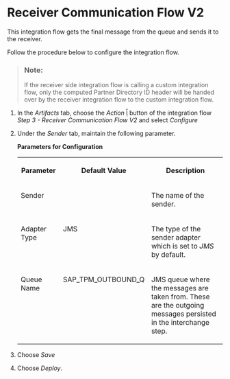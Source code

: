<!-- loio3897dedf791143a6a862308a6ada50f2 -->

<link rel="stylesheet" type="text/css" href="../css/sap-icons.css"/>

# Receiver Communication Flow V2

This integration flow gets the final message from the queue and sends it to the receiver.

Follow the procedure below to configure the integration flow.

> ### Note:  
> If the receiver side integration flow is calling a custom integration flow, only the computed Partner Directory ID header will be handed over by the receiver integration flow to the custom integration flow.

1.  In the *Artifacts* tab, choose the *Action* <span class="SAP-icons"></span> button of the integration flow *Step 3 - Receiver Communication Flow V2* and select *Configure*

2.  Under the *Sender* tab, maintain the following parameter.

    **Parameters for Configuration**


    <table>
    <tr>
    <th valign="top">

    Parameter
    
    </th>
    <th valign="top">

    Default Value
    
    </th>
    <th valign="top">

    Description
    
    </th>
    </tr>
    <tr>
    <td valign="top">
    
    Sender
    
    </td>
    <td valign="top">
    
     
    
    </td>
    <td valign="top">
    
    The name of the sender.
    
    </td>
    </tr>
    <tr>
    <td valign="top">
    
    Adapter Type
    
    </td>
    <td valign="top">
    
    JMS
    
    </td>
    <td valign="top">
    
    The type of the sender adapter which is set to *JMS* by default.
    
    </td>
    </tr>
    <tr>
    <td valign="top">
    
    Queue Name
    
    </td>
    <td valign="top">
    
    SAP\_TPM\_OUTBOUND\_Q
    
    </td>
    <td valign="top">
    
    JMS queue where the messages are taken from. These are the outgoing messages persisted in the interchange step.
    
    </td>
    </tr>
    </table>
    
3.  Choose *Save*
4.  Choose *Deploy*.

